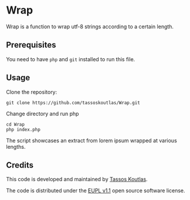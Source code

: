# Wrap

Wrap is a function to wrap utf-8 strings according to a certain length.

## Prerequisites

You need to have `php` and `git` installed to run this file.

## Usage

Clone the repository:

```
git clone https://github.com/tassoskoutlas/Wrap.git
```

Change directory and run php

```
cd Wrap
php index.php
```

The script showcases an extract from lorem ipsum wrapped at various lengths.

## Credits

This code is developed and maintained by
[Tassos Koutlas](https://github.com/tassoskoutlas).

The code is distributed under the
[EUPL v1.1](http://ec.europa.eu/idabc/eupl.html) open source software license.

